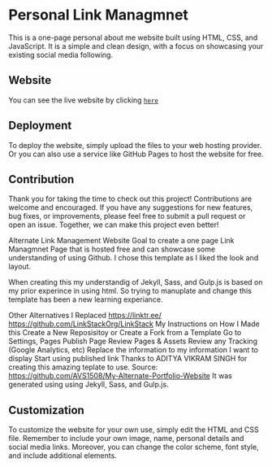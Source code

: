# Personal Link Managmnet

This is a one-page personal about me website built using HTML, CSS, and JavaScript. It is a simple and clean design, with a focus on showcasing your existing social media following.

## Website

You can see the live website by clicking [`here`](https://www.nathanpcheung.com)

## Deployment

To deploy the website, simply upload the files to your web hosting provider. Or you can also use a service like GitHub Pages to host the website for free.

## Contribution

Thank you for taking the time to check out this project! Contributions are welcome and encouraged. If you have any suggestions for new features, bug fixes, or improvements, please feel free to submit a pull request or open an issue. Together, we can make this project even better!

Alternate Link Management Website
Goal to create a one page Link Managmnet Page that is hosted free and can showcase some understanding of using Github. I chose this template as I liked the look and layout.

When creating this my understandig of Jekyll, Sass, and Gulp.js is based on my prior experince in using html. So trying to manuplate and change this template has been a new learning experiance.

Other Alternatives I Replaced
https://linktr.ee/
https://github.com/LinkStackOrg/LinkStack
My Instructions on How I Made this
Create a New Reposisitoy or Create a Fork from a Template
Go to Settings, Pages
Publish Page
Review Pages & Assets
Review any Tracking (Google Analytics, etc)
Replace the information to my information I want to display
Start using published link
Thanks to ADITYA VIKRAM SINGH for creating this amazing teplate to use. Source: https://github.com/AVS1508/My-Alternate-Portfolio-Website It was generated using using Jekyll, Sass, and Gulp.js.

## Customization

To customize the website for your own use, simply edit the HTML and CSS file. Remember to include your own image, name, personal details and social media links. Moreover, you can change the color scheme, font style, and include additional elements.
